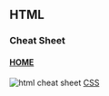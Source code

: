 ## HTML

### Cheat Sheet

#### [HOME](https://driphtyio.github.io/cheatsheet/)

![html cheat sheet](https://driphtyio.github.io/cheatsheet/files/HTML-CHEAT-SHEET.png) [CSS](https://driphtyio.github.io/cheatsheet/css.html)
